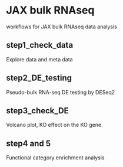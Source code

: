 # JAX bulk RNAseq
workflows for JAX bulk RNAseq data analysis

## step1_check_data

Explore data and meta data

## step2_DE_testing

Pseudo-bulk RNA-seq DE testing by DESeq2

## step3_check_DE

Volcano plot, KO effect on the KO gene. 


## step4 and 5

Functional category enrichment analysis
